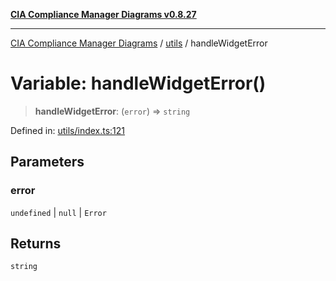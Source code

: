 [**CIA Compliance Manager Diagrams v0.8.27**](../../README.md)

***

[CIA Compliance Manager Diagrams](../../modules.md) / [utils](../README.md) / handleWidgetError

# Variable: handleWidgetError()

> **handleWidgetError**: (`error`) => `string`

Defined in: [utils/index.ts:121](https://github.com/Hack23/cia-compliance-manager/blob/26bb73ca86d23be8656cdd29d12202323a449310/src/utils/index.ts#L121)

## Parameters

### error

`undefined` | `null` | `Error`

## Returns

`string`
